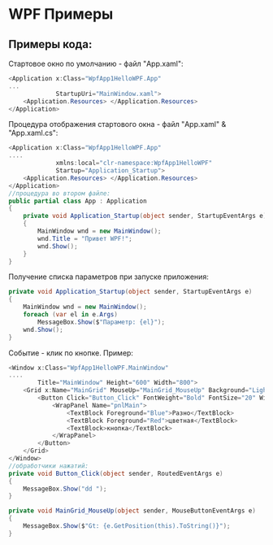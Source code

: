 # WPF Примеры

## Примеры кода:

Стартовое окно по умолчанию - файл "App.xaml":
```csharp
<Application x:Class="WpfApp1HelloWPF.App"
...
             StartupUri="MainWindow.xaml">
    <Application.Resources> </Application.Resources>
</Application>
```
Процедура отображения стартового окна - файл "App.xaml" & "App.xaml.cs":
```csharp
<Application x:Class="WpfApp1HelloWPF.App"
....
             xmlns:local="clr-namespace:WpfApp1HelloWPF"
             Startup="Application_Startup">
    <Application.Resources> </Application.Resources>
</Application>
//процедура во втором файле:
public partial class App : Application
{
    private void Application_Startup(object sender, StartupEventArgs e)
    {
        MainWindow wnd = new MainWindow();
        wnd.Title = "Привет WPF!";
        wnd.Show();
    }
}
```
Получение списка параметров при запуске приложения:
```csharp
private void Application_Startup(object sender, StartupEventArgs e)
{
    MainWindow wnd = new MainWindow();
    foreach (var el in e.Args)
        MessageBox.Show($"Параметр: {el}");
    wnd.Show();
}
```
Событие - клик по кнопке. Пример:
```csharp
<Window x:Class="WpfApp1HelloWPF.MainWindow"
....
        Title="MainWindow" Height="600" Width="800">
    <Grid x:Name="MainGrid" MouseUp="MainGrid_MouseUp" Background="LightBlue">
        <Button Click="Button_Click" FontWeight="Bold" FontSize="20" Width="300" Height="50">
            <WrapPanel Name="pnlMain">
                <TextBlock Foreground="Blue">Разно</TextBlock>
                <TextBlock Foreground="Red">цветная</TextBlock>
                <TextBlock>кнопка</TextBlock>
            </WrapPanel>
        </Button>
    </Grid>
</Window>
//обработчики нажатий:
private void Button_Click(object sender, RoutedEventArgs e)
{
    MessageBox.Show("dd ");
}

private void MainGrid_MouseUp(object sender, MouseButtonEventArgs e)
{
    MessageBox.Show($"Gt: {e.GetPosition(this).ToString()}");
}
```








